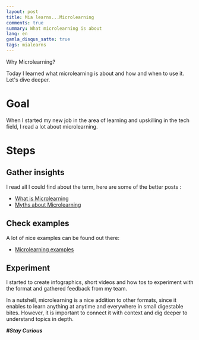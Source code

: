 ```yaml
---
layout: post
title: Mia learns...Microlearning
comments: true
summary: What microlearning is about
lang: en
gamla_disqus_satte: true
tags: mialearns
---
```


<div class="message">
Why Microlearning?
</div>

Today I learned what microlearning is about and how and when to use it.
Let's dive deeper.

# Goal
When I started my new job in the area of learning and upskilling in the tech field, I read a lot about microlearning.

# Steps
## Gather insights

I read all I could find about the term, here are some of the better posts :

* [What is Microlearning](https://www.ispringsolutions.com/blog/what-is-microlearning)
* [Myths about Microlearning](https://www.ispringsolutions.com/blog/microlearning-myths)


## Check examples

A lot of nice examples can be found out there:

* [Microlearning examples](https://bigthink.com/plus/microlearning/)


## Experiment

I started to create infographics, short videos and how tos to experiment with the format and gathered feedback from my team.

In a nutshell, microlearning is a nice addition to other formats, since it enables to learn anything at anytime and everywhere in small digestable bites.
However, it is important to connect it with context and dig deeper to understand topics in depth.

**_#Stay Curious_**
